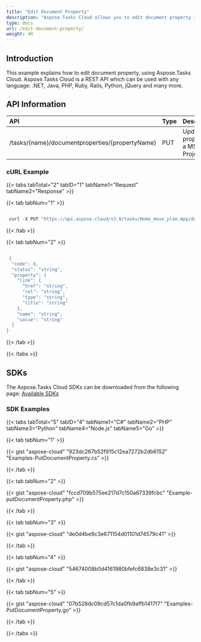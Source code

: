 ```yaml
---
title: "Edit Document Property"
description: "Aspose.Tasks Cloud allows you to edit document property in MPP, MPT and XML. Moreover, our REST API can be used with nearly all languages like .NET, Node.JS, Python, PHP, Go, Java and many more."
type: docs
url: /edit-document-property/
weight: 40
---
```


## **Introduction**
This example explains how to edit document property, using Aspose.Tasks Cloud. Aspose.Tasks Cloud is a REST API which can be used with any language: .NET, Java, PHP, Ruby, Rails, Python, jQuery and many more.
## **API Information**

|**API**|**Type**|**Description**|**Resource Link**|
| :- | :- | :- | :- |
|/tasks/{name}/documentproperties/{propertyName}|PUT|Update a property in a MS Project File|[PutDocumentProperty](https://apireference.aspose.cloud/tasks/#/TasksDocumentProperties/PutDocumentProperty)|
### **cURL Example**
{{< tabs tabTotal="2" tabID="1" tabName1="Request" tabName2="Response" >}}

{{< tab tabNum="1" >}}

```java

 curl -X PUT "https://api.aspose.cloud/v3.0/tasks/Home_move_plan.mpp/documentproperties/Title" -H "accept: application/json" -H "Content-Type: application/json" -H "x-aspose-client: Containerize.Swagger" -d "{ \"link\": { \"href\": \"string\", \"rel\": \"string\", \"type\": \"string\", \"title\": \"string\" }, \"name\": \"string\", \"value\": \"string\"}"

```

{{< /tab >}}

{{< tab tabNum="2" >}}

```java

 {
  "code": 0,
  "status": "string",
  "property": {
    "link": {
      "href": "string",
      "rel": "string",
      "type": "string",
      "title": "string"
    },
    "name": "string",
    "value": "string"
  }
}

```

{{< /tab >}}

{{< /tabs >}}
## **SDKs**
The Aspose.Tasks Cloud SDKs can be downloaded from the following page: [Available SDKs](/tasks/available-sdks/)
### **SDK Examples**
{{< tabs tabTotal="5" tabID="4" tabName1="C#" tabName2="PHP" tabName3="Python" tabName4="Node.js" tabName5="Go" >}}

{{< tab tabNum="1" >}}

{{< gist "aspose-cloud" "923dc267b52f915c12ea7272b2db6152" "Examples-PutDocumentProperty.cs" >}}

{{< /tab >}}

{{< tab tabNum="2" >}}

{{< gist "aspose-cloud" "fccd709b575ee217d7c150a67339fcbc" "Example-putDocumentProperty.php" >}}

{{< /tab >}}

{{< tab tabNum="3" >}}

{{< gist "aspose-cloud" "de0d4be9c3e671154d01101d74579c41" >}}

{{< /tab >}}

{{< tab tabNum="4" >}}

{{< gist "aspose-cloud" "54674008b0d4161980bfefc6838e3c31" >}}

{{< /tab >}}

{{< tab tabNum="5" >}}

{{< gist "aspose-cloud" "07b528dc09cd57c1da0fb9affb1417f7" "Examples-PutDocumentProperty.go" >}}

{{< /tab >}}

{{< /tabs >}}
